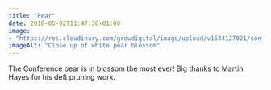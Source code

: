 ```yaml
---
title: "Pear"
date: 2018-05-02T11:47:36+01:00
image: 
- "https://res.cloudinary.com/growdigital/image/upload/v1544127021/conference-pear-blossom-27874179048.jpg"
imageAlt: "Close up of white pear blossom"
---
```


The Conference pear is in blossom the most ever! Big thanks to Martin Hayes for his deft pruning work.

